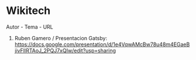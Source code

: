 # Wikitech


Autor - Tema - URL

1. Ruben Gamero / Presentacion Gatsby: https://docs.google.com/presentation/d/1e4VqwAMcBw78u48m4EGaeBjivFIlRTAoJ_2PQJ7xQIw/edit?usp=sharing
